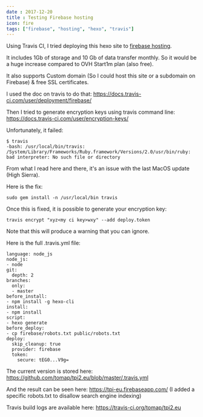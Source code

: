 ```yaml
---
date : 2017-12-20
title : Testing Firebase hosting
icon: fire
tags: ["firebase", "hosting", "hexo", "travis"]
---
```


Using Travis CI, I tried deploying this hexo site to [firebase hosting](https://firebase.google.com/products/hosting/).

It includes 1Gb of storage and 10 Gb of data transfer monthly. So it would be a huge increase compared to OVH Start1m plan (also free).

It also supports Custom domain (So I could host this site or a subdomain on Firebase) & free SSL certificates.

I used the doc on travis to do that: https://docs.travis-ci.com/user/deployment/firebase/

Then I tried to generate encryption keys using travis command line:
https://docs.travis-ci.com/user/encryption-keys/

Unfortunately, it failed:
```
$ travis
-bash: /usr/local/bin/travis: /System/Library/Frameworks/Ruby.framework/Versions/2.0/usr/bin/ruby: bad interpreter: No such file or directory
```
From what I read here and there, it's an issue with the last MacOS update (High Sierra).

Here is the fix:
```
sudo gem install -n /usr/local/bin travis
```
Once this is fixed, it is possible to generate your encryption key:
```
travis encrypt "xyz<my ci key>wxy" --add deploy.token
```
Note that this will produce a warning that you can ignore.

Here is the full .travis.yml file:
```
language: node_js
node_js:
- node
git:
  depth: 2
branches:
  only:
  - master
before_install:
- npm install -g hexo-cli
install:
- npm install
script:
- hexo generate
before_deploy:
- cp firebase/robots.txt public/robots.txt
deploy:
  skip_cleanup: true
  provider: firebase
  token:
    secure: tEG0...V9g=
```
The current version is stored here: https://github.com/tomap/tpi2.eu/blob/master/.travis.yml

And the result can be seen here: https://tpi-eu.firebaseapp.com/ (I added a specific robots.txt to disallow search engine indexing)

Travis build logs are available here: https://travis-ci.org/tomap/tpi2.eu